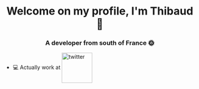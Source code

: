 <h1 align="center">Welcome on my profile, I'm Thibaud 👋</h1>
<h3 align="center">A developer from south of France 🌞</h3>

- 💻 Actually work at <a href="https://github.com/biblibre" target="blank"><img align="center" src="https://avatars.githubusercontent.com/u/1125540?s=200&v=4" alt="twitter" height="80" width="80" /></a>
